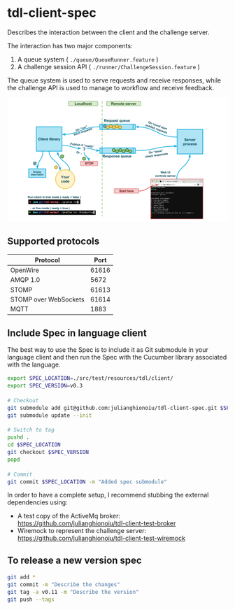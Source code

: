 # tdl-client-spec

Describes the interaction between the client and the challenge server.

The interaction has two major components:
1. A queue system ( `./queue/QueueRunner.feature` )
2. A challenge session API ( `./runner/ChallengeSession.feature` )

The queue system is used to serve requests and receive responses, while the challenge API is used to manage to workflow and receive feedback.

![Queue system](./challenge_system.png)

## Supported protocols

| Protocol              | Port   |
| --------------------- | ------ |
| OpenWire              | 61616  |
| AMQP 1.0              | 5672   |
| STOMP                 | 61613  |
| STOMP over WebSockets | 61614  |
| MQTT                  | 1883   |


## Include Spec in language client

The best way to use the Spec is to include it as Git submodule in your language client and then run the Spec with the Cucumber library associated with the language.

```bash
export SPEC_LOCATION=./src/test/resources/tdl/client/
export SPEC_VERSION=v0.3

# Checkout
git submodule add git@github.com:julianghionoiu/tdl-client-spec.git $SPEC_LOCATION
git submodule update --init

# Switch to tag
pushd . 
cd $SPEC_LOCATION
git checkout $SPEC_VERSION
popd

# Commit
git commit $SPEC_LOCATION -m "Added spec submodule"
```

In order to have a complete setup, I recommend stubbing the external dependencies using:
- A test copy of the ActiveMq broker: https://github.com/julianghionoiu/tdl-client-test-broker
- Wiremock to represent the challenge server: https://github.com/julianghionoiu/tdl-client-test-wiremock


## To release a new version spec

```bash
git add *
git commit -m "Describe the changes"
git tag -a v0.11 -m "Describe the version"
git push --tags
```